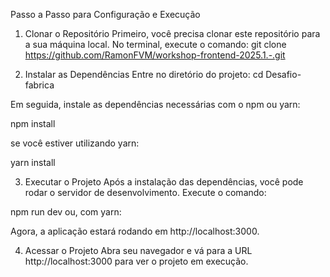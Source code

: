 Passo a Passo para Configuração e Execução
1. Clonar o Repositório
Primeiro, você precisa clonar este repositório para a sua máquina local. No terminal, execute o comando: git clone https://github.com/RamonFVM/workshop-frontend-2025.1.-.git


2. Instalar as Dependências
Entre no diretório do projeto: 
cd Desafio-fabrica

Em seguida, instale as dependências necessárias com o npm ou yarn: 

npm install

 se você estiver utilizando yarn:

yarn install

3. Executar o Projeto
Após a instalação das dependências, você pode rodar o servidor de desenvolvimento. Execute o comando:


npm run dev ou, com yarn:

Agora, a aplicação estará rodando em http://localhost:3000.

4. Acessar o Projeto
Abra seu navegador e vá para a URL http://localhost:3000 para ver o projeto em execução.

